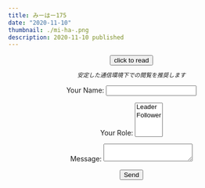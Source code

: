 ```yaml
---
title: みーはー175
date: "2020-11-10"
thumbnail: ./mi-ha-.png
description: 2020-11-10 published
---
```



<div style="text-align: center;">
<a href="https://kucc-rokko-festival.herokuapp.com/bibi/?book=%E3%81%BF%E3%83%BC%E3%81%AF%E3%83%BC176ver3.epub"><button>click to read</button></a>
</div>

<div style="text-align: center;margin-top: 10px;">
<sub><em>安定した通信環境下での閲覧を推奨します</em></sub>


<form name="contact" method="POST" netlify>
  <p>
    <label>Your Name: <input type="text" name="name" /></label>   
  </p>
 
  <p>
    <label>Your Role: <select name="role[]" multiple>
      <option value="leader">Leader</option>
      <option value="follower">Follower</option>
    </select></label>
  </p>
  <p>
    <label>Message: <textarea name="message"></textarea></label>
  </p>
  <p>
    <button type="submit">Send</button>
  </p>
</form>
</div>

